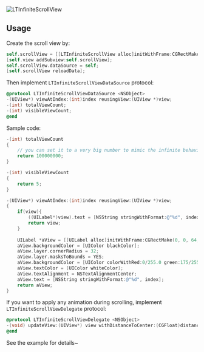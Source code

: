 ![LTInfiniteScrollView](https://raw.githubusercontent.com/ltebean/LTInfiniteScrollView/master/demo.gif)

## Usage

Create the scroll view by:
```objective-c
self.scrollView = [[LTInfiniteScrollView alloc]initWithFrame:CGRectMake(0, 0, CGRectGetWidth(self.view.bounds), 200)];
[self.view addSubview:self.scrollView];
self.scrollView.dataSource = self;
[self.scrollView reloadData];
```

Then implement `LTInfiniteScrollViewDataSource` protocol:
```objective-c
@protocol LTInfiniteScrollViewDataSource <NSObject>
-(UIView*) viewAtIndex:(int)index reusingView:(UIView *)view;
-(int) totalViewCount;
-(int) visibleViewCount;
@end
```

Sample code:
```objective-c
-(int) totalViewCount
{
    // you can set it to a very big number to mimic the infinite behavior, no performance issue here
    return 100000000; 
}

-(int) visibleViewCount
{
    return 5;
}

-(UIView*) viewAtIndex:(int)index reusingView:(UIView *)view;
{
    if(view){
        ((UILabel*)view).text = [NSString stringWithFormat:@"%d", index];
        return view;
    }
    
    UILabel *aView = [[UILabel alloc]initWithFrame:CGRectMake(0, 0, 64, 64)];
    aView.backgroundColor = [UIColor blackColor];
    aView.layer.cornerRadius = 32;
    aView.layer.masksToBounds = YES;
    aView.backgroundColor = [UIColor colorWithRed:0/255.0 green:175/255.0 blue:240/255.0 alpha:1];
    aView.textColor = [UIColor whiteColor];
    aView.textAlignment = NSTextAlignmentCenter;
    aView.text = [NSString stringWithFormat:@"%d", index];
    return aView;
}
```

If you want to apply any animation during scrolling, implement `LTInfiniteScrollViewDelegate` protocol: 
```objective-c
@protocol LTInfiniteScrollViewDelegate <NSObject>
-(void) updateView:(UIView*) view withDistanceToCenter:(CGFloat)distance scrollDirection:(ScrollDirection)direction;
@end
```
See the example for details~ 